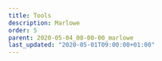 ```yaml
---
title: Tools
description: Marlowe
order: 5
parent: 2020-05-04_08-00-00_marlowe
last_updated: "2020-05-01T09:00:00+01:00"
---
```

